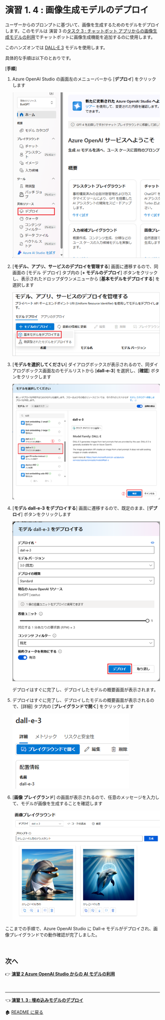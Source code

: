 # 演習 1. 4 : 画像生成モデルのデプロイ

ユーザーからのブロンプトに基づいて、画像を生成するためのモデルをデプロイします。このモデルは 演習 3 の[タスク 3 : チャットボット アプリからの画像生成モデルの利用](Ex03-3.md#%E3%82%BF%E3%82%B9%E3%82%AF-3---%E3%83%81%E3%83%A3%E3%83%83%E3%83%88%E3%83%9C%E3%83%83%E3%83%88-%E3%82%A2%E3%83%97%E3%83%AA%E3%81%8B%E3%82%89%E3%81%AE%E7%94%BB%E5%83%8F%E7%94%9F%E6%88%90%E3%83%A2%E3%83%87%E3%83%AB%E3%81%AE%E5%88%A9%E7%94%A8)でチャットボットに画像生成機能を追加するのに使用します。

このハンズオンでは [DALL-E 3](https://learn.microsoft.com/ja-jp/azure/ai-services/openai/concepts/models#dall-e) モデルを使用します。

具体的な手順は以下のとおりです。

\[**手順**\]

1. Azure OpenAI Studio の画面左のメニューバーから \[**デプロイ**\] をクリックします

    ![AOAI Stuido Deploy menue](images/AOAIStudio_menue_Deploy.png)

2. \[**モデル、アプリ、サービスのデプロイを管理する**\] 画面に遷移するので、同画面の \[モデル デプロイ\] タブ内の \[**+ モデルのデプロイ**\] ボタンをクリックし、表示されたドロップダウンメニューから \[**基本モデルをデプロイする**\] を選択します

    ![Deploy Model](images/AOAIStudio_deployModel.png)

3. \[**モデルを選択してください**\] ダイアログボックスが表示されるので、同ダイアログボックス画面左のモデルリストから \[**dall-e-3**\] を選択し、\[**確認**\] ボタンをクリックします

    ![Select deploy dall-e-3 model](images/AOAIStudio_ChoseDeployModel_dalle3.png)

5. \[**モデル dall-e-3 をデプロイする**\] 画面に遷移するので、既定のまま、\[**デプロイ**\] ボタンをクリックします

    ![deploy image generate model](images/AOAIStudio_DeployModel_Dalle3.png)

    デプロイはすぐに完了し、デプロイしたモデルの概要画面が表示されます。

6. デプロイはすぐに完了し、デプロイしたモデルの概要画面が表示されるので、\[詳細\] タブ内の \[**プレイグランドで開く**\] をクリックします

    ![GPT model open with playground](images/Open_PlayGround_dalle3.png)

7. \[**画像 プレイグランド**\] の画面が表示されるので、任意のメッセージを入力して、モデルが画像を生成することを確認します

    ![Generate with Dall-e model](images/AOAIStudio_Playground_Dalle.png)

ここまでの手順で、Azure OpenAI Studio に Dall-e  モデルがデプロイされ、画像プレイグランドでの動作確認が完了しました。

<br>

## 次へ

👉 [**演習 2 Azure OpenAI Studio からの AI モデルの利用**](Ex02-0.md) 

<br>

<hr>

👈 [**演習 1. 3 : 埋め込みモデルのデプロイ**](Ex01-3.md) 

🏚️ [README に戻る](README.md)